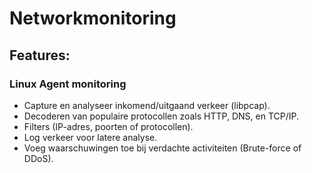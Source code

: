 # Networkmonitoring

## Features:

### Linux Agent monitoring

- Capture en analyseer inkomend/uitgaand verkeer (libpcap).
- Decoderen van populaire protocollen zoals HTTP, DNS, en TCP/IP.
- Filters (IP-adres, poorten of protocollen).
- Log verkeer voor latere analyse.
- Voeg waarschuwingen toe bij verdachte activiteiten (Brute-force of DDoS).